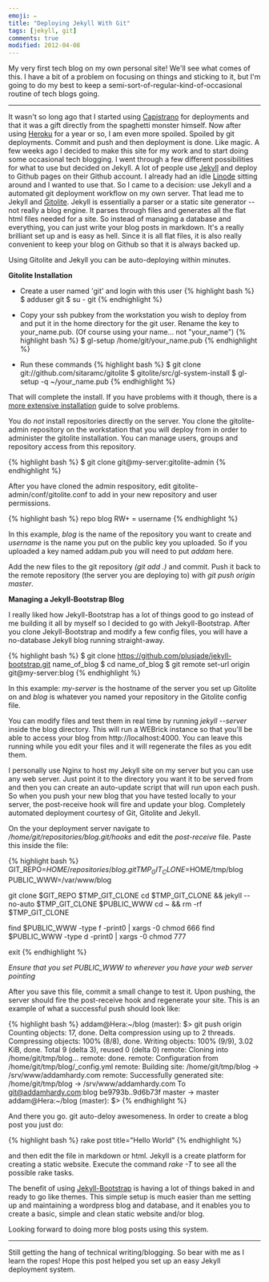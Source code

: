 ```yaml
---
emoji: ✏️
title: "Deploying Jekyll With Git"
tags: [jekyll, git]
comments: true
modified: 2012-04-08
---
```


My very first tech blog on my own personal site! We'll see what comes of this. I have a bit of a problem on focusing on things and sticking to it, but I'm going to do my best to keep a semi-sort-of-regular-kind-of-occasional routine of tech blogs going.<!--more-->

* * *

It wasn't so long ago that I started using [Capistrano](http://capify.com) for deployments and that it was a gift directly from the spaghetti monster himself. Now after using [Heroku](http://heroku.com) for a year or so, I am even more spoiled. Spoiled by git deployments. Commit and push and then deployment is done. Like magic. A few weeks ago I decided to make this site for my work and to start doing some occasional tech blogging. I went through a few different possibilities for what to use but decided on Jekyll. A lot of people use [Jekyll](http://jekyllrb.com) and deploy to Github pages on their Github account. I already had an idle [Linode](http://linode.com) sitting around and I wanted to use that. So I came to a decision: use Jekyll and a automated git deployment workflow on my own server. That lead me to Jekyll and [Gitolite](http://github.com/sitaramc/gitolite). Jekyll is essentially a parser or a static site generator -- not really a blog engine. It parses through files and generates all the flat html files needed for a site. So instead of managing a database and everything, you can just write your blog posts in markdown. It's a really brilliant set up and is easy as hell. Since it is all flat files, it is also really convenient to keep your blog on Github so that it is always backed up.

Using Gitolite and Jekyll you can be auto-deploying within minutes.

**Gitolite Installation**

* Create a user named 'git' and login with this user
{% highlight bash %}
$ adduser git
$ su - git
{% endhighlight %}

* Copy your ssh pubkey from the workstation you wish to deploy from and put it in the home directory for the git user. Rename the key to your_name.pub. (Of course using your name... not "your_name")
{% highlight bash %}
$ gl-setup /home/git/your_name.pub
{% endhighlight %}

* Run these commands
{% highlight bash %}
$ git clone git://github.com/sitaramc/gitolite
$ gitolite/src/gl-system-install
$ gl-setup -q ~/your_name.pub
{% endhighlight %}

That will complete the install. If you have problems with it though, there is a [more extensive installation](http://sitaramc.github.com/gitolite/install.html#insttrouble) guide to solve problems.

You do *not* install repositories directly on the server. You clone the gitolite-admin repository on the workstation that you will deploy from in order to administer the gitolite installation. You can manage users, groups and repository access from this repository.

{% highlight bash %}
$ git clone git@my-server:gitolite-admin
{% endhighlight %}

After you have cloned the admin respository, edit gitolite-admin/conf/gitolite.conf to add in your new repository and user permissions.

{% highlight bash %}
repo blog
RW+ = username
{% endhighlight %}

In this example, *blog* is the name of the repository you want to create and *username* is the name you put on the public key you uploaded. So if you uploaded a key named addam.pub you will need to put *addam* here.

Add the new files to the git repository *(git add .)* and commit. Push it back to the remote repository (the server you are deploying to) with *git push origin master*.

**Managing a Jekyll-Bootstrap Blog**

I really liked how Jekyll-Bootstrap has a lot of things good to go instead of me building it all by myself so I decided to go with Jekyll-Bootstrap. After you clone Jekyll-Bootstrap and modify a few config files, you will have a no-database Jekyll blog running straight-away.

{% highlight bash %}
$ git clone https://github.com/plusjade/jekyll-bootstrap.git name_of_blog
$ cd name_of_blog
$ git remote set-url origin git@my-server:blog
{% endhighlight %}

In this example: *my-server* is the hostname of the server you set up Gitolite on and *blog* is whatever you named your repository in the Gitolite config file.

You can modify files and test them in real time by running *jekyll --server* inside the blog directory. This will run a WEBrick instance so that you'll be able to access your blog from http://localhost:4000. You can leave this running while you edit your files and it will regenerate the files as you edit them.

I personally use Nginx to host my Jekyll site on my server but you can use any web server. Just point it to the directory you want it to be served from and then you can create an auto-update script that will run upon each push. So when you push your new blog that you have tested locally to your server, the post-receive hook will fire and update your blog. Completely automated deployment courtesy of Git, Gitolite and Jekyll.

On the your deployment server navigate to */home/git/repositories/blog.git/hooks* and edit the *post-receive* file. Paste this inside the file:

{% highlight bash %}
GIT_REPO=$HOME/repositories/blog.git
TMP_GIT_CLONE=$HOME/tmp/blog
PUBLIC_WWW=/var/www/blog

git clone $GIT_REPO $TMP_GIT_CLONE
cd $TMP_GIT_CLONE && jekyll --no-auto $TMP_GIT_CLONE $PUBLIC_WWW
cd ~ && rm -rf $TMP_GIT_CLONE

find $PUBLIC_WWW -type f -print0 | xargs -0 chmod 666
find $PUBLIC_WWW -type d -print0 | xargs -0 chmod 777

exit
{% endhighlight %}

*Ensure that you set PUBLIC_WWW to wherever you have your web server pointing*

After you save this file, commit a small change to test it. Upon pushing, the server should fire the post-receive hook and regenerate your site. This is an example of what a successful push should look like:

{% highlight bash %}
addam@Hera:~/blog  (master): $> git push origin
Counting objects: 17, done.
Delta compression using up to 2 threads.
Compressing objects: 100% (8/8), done.
Writing objects: 100% (9/9), 3.02 KiB, done.
Total 9 (delta 3), reused 0 (delta 0)
remote: Cloning into /home/git/tmp/blog...
remote: done.
remote: Configuration from /home/git/tmp/blog/_config.yml
remote: Building site: /home/git/tmp/blog -> /srv/www/addamhardy.com
remote: Successfully generated site: /home/git/tmp/blog -> /srv/www/addamhardy.com
To git@addamhardy.com:blog
   be9793b..9d6b73f  master -> master
addam@Hera:~/blog  (master): $>
{% endhighlight %}

And there you go. git auto-deloy awesomeness. In order to create a blog post you just do:

{% highlight bash %}
rake post title="Hello World"
{% endhighlight %}

and then edit the file in markdown or html. Jekyll is a create platform for creating a static website. Execute the command *rake -T* to see all the possible rake tasks.

The benefit of using [Jekyll-Bootstrap](http://jekyllbootstrap.com/usage/jekyll-quick-start.html) is having a lot of things baked in and ready to go like themes. This simple setup is much easier than me setting up and maintaining a wordpress blog and database, and it enables you to create a basic, simple and clean static website and/or blog.

Looking forward to doing more blog posts using this system.

***

Still getting the hang of technical writing/blogging. So bear with me as I learn the ropes! Hope this post helped you set up an easy Jekyll deployment system.
